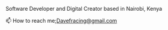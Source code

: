 Software Developer and Digital Creator based in Nairobi, Kenya

📫 How to reach me;Davefracing@gmail.com

<!---
dave4pf/dave4pf is a ✨ special ✨ repository because its `README.md` (this file) appears on your GitHub profile.
You can click the Preview link to take a look at your changes.
--->
